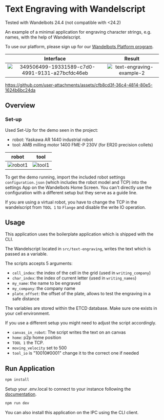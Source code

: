 # Text Engraving with Wandelscript

Tested with Wandelbots 24.4 (not compatible with <24.2)

An example of a minimal application for engraving character strings, e.g. names, with the help of Wandelscript. 

To use our platform, please sign up for our [Wandelbots Platform program](https://portal.wandelbots.io/).

Interface             |  Result
:-------------------------:|:-------------------------:
![349506499-19331589-c7d0-4991-9131-a27bcfdc46eb](https://github.com/user-attachments/assets/f6fe590a-fb58-486a-82b6-7793d045e643)  |  ![text-engraving-example-2](https://github.com/user-attachments/assets/962cc36e-d768-4e79-af5b-f98bb2ee277d)



https://github.com/user-attachments/assets/cfb8cd3f-36c4-4814-80e5-1624b6bc24da

## Overview

### Set-up
Used Set-Up for the demo seen in the project:  
 
- robot: Yaskawa AR 1440 industrial robot  
- tool:  AMB milling motor 1400 FME-P 230V (for ER20 precision collets)  

robot        |  tool
:-------------------------:|:-------------------------:
![robot1](https://github.com/user-attachments/assets/ae2dfcbf-89d4-437f-85be-cbe68150bbdb) | ![tool1](https://github.com/user-attachments/assets/36520de7-d3c3-4cb0-b199-16ae5e8f7248)


To get the demo running, import the included robot settings `configuration.json` (which includes the robot model and TCP) into the settings App on the Wandelbots Home Screen. You can't directly use the configuration with a different setup but they serve as a guide line.

If you are using a virtual robot, you have to change the TCP in the wandelscript from `TOOL 1` to `Flange` and disable the write IO operation.

## Usage

This application uses the boilerplate application which is shipped with the CLI.

The Wandelscript located in `src/text-engraving`, writes the text which is passed as a variable. 

The scripts accepts 5 arguments:
- `cell_index`: the index of the cell in the grid (used in `writing_company`)
- `char_index`: the index of current letter (used in `writing_names`)
- `my_name`: the name to be engraved
- `my_company`: the company name
- `plate_offset`: the offset of the plate, allows to test the engraving in a safe distance

The variables are stored within the ETCD database. Make sure one exists in your cell environment.

If you use a different setup you might need to adjust the script accordingly.
- `canvas_in_robot`: The script writes the text on an canvas
- `home`: p2p home position
- `TOOL 1` the TCP.
- `moving_velocity` set to 500
- `tool_io` is "10010#0001" change it to the correct one if needed

## Run Application

```bash
npm install
```

Setup your .env.local to connect to your instance following the [documentation](https://docs.wandelbots.io/docs/development/nextjs/quickstart/).

```bash
npm run dev
```

You can also install this application on the IPC using the CLI client.
